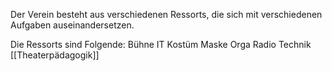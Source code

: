 Der Verein besteht aus verschiedenen Ressorts, die sich mit verschiedenen Aufgaben auseinandersetzen.

Die Ressorts sind Folgende:
Bühne
IT
Kostüm
Maske
Orga
Radio
Technik
[[Theaterpädagogik]]
